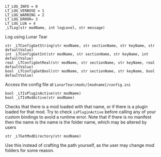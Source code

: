 ```
LT_LOG_INFO = 0
LT_LOG_VERBOSE = 1
LT_LOG_WARNING = 2
LT_LOG_ERROR= 3
LT_LOG_LUA = 4
_LTLog(str modName, int logLevel, str message)
```

Log using Lunar Tear

```
str _LTConfigGetString(str modName, str sectionName, str keyName, str defaultValue)
int _LTConfigGetInt(str modName, str sectionName, str keyName, int defaultValue)
real _LTConfigGetReal(str modName, str sectionName, str keyName, real defaultValue)
bool _LTConfigGetBool(str modName, str sectionName, str keyName, bool defaultValue)
```

Access the config file at `LunarTear/mods/[modname]/config.ini`

```
bool _LTIsPluginActive(str modName)
bool _LTIsModActive(str modName)
```

Checks that there is a mod loaded with that name, or if there is a plugin loaded for that mod. Try to check `isPluginActive` before calling any of your custom bindings to avoid a runtime error. Note that if there is no manifest then the name is the name is the folder name, which may be altered by users

```
str _LTGetModDirectory(str modName)
```

Use this instead of crafting the path yourself, as the user may change mod folders for some reason.


